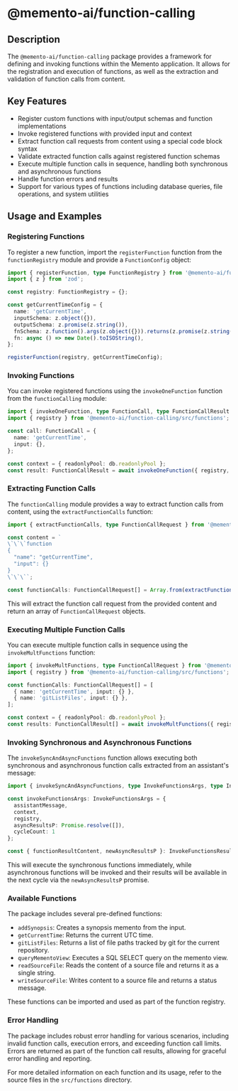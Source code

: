 # @memento-ai/function-calling
## Description
The `@memento-ai/function-calling` package provides a framework for defining and invoking functions within the Memento application. It allows for the registration and execution of functions, as well as the extraction and validation of function calls from content.

## Key Features
- Register custom functions with input/output schemas and function implementations
- Invoke registered functions with provided input and context
- Extract function call requests from content using a special code block syntax
- Validate extracted function calls against registered function schemas
- Execute multiple function calls in sequence, handling both synchronous and asynchronous functions
- Handle function errors and results
- Support for various types of functions including database queries, file operations, and system utilities

## Usage and Examples

### Registering Functions
To register a new function, import the `registerFunction` function from the `functionRegistry` module and provide a `FunctionConfig` object:

```typescript
import { registerFunction, type FunctionRegistry } from '@memento-ai/function-calling/src/functionRegistry';
import { z } from 'zod';

const registry: FunctionRegistry = {};

const getCurrentTimeConfig = {
  name: 'getCurrentTime',
  inputSchema: z.object({}),
  outputSchema: z.promise(z.string()),
  fnSchema: z.function().args(z.object({})).returns(z.promise(z.string())),
  fn: async () => new Date().toISOString(),
};

registerFunction(registry, getCurrentTimeConfig);
```

### Invoking Functions
You can invoke registered functions using the `invokeOneFunction` function from the `functionCalling` module:

```typescript
import { invokeOneFunction, type FunctionCall, type FunctionCallResult } from '@memento-ai/function-calling/src/functionCalling';
import { registry } from '@memento-ai/function-calling/src/functions';

const call: FunctionCall = {
  name: 'getCurrentTime',
  input: {},
};

const context = { readonlyPool: db.readonlyPool };
const result: FunctionCallResult = await invokeOneFunction({ registry, call, context });
```

### Extracting Function Calls
The `functionCalling` module provides a way to extract function calls from content, using the `extractFunctionCalls` function:

```typescript
import { extractFunctionCalls, type FunctionCallRequest } from '@memento-ai/function-calling/src/functionCalling';

const content = `
\`\`\`function
{
  "name": "getCurrentTime",
  "input": {}
}
\`\`\``;

const functionCalls: FunctionCallRequest[] = Array.from(extractFunctionCalls(content));
```

This will extract the function call request from the provided content and return an array of `FunctionCallRequest` objects.

### Executing Multiple Function Calls
You can execute multiple function calls in sequence using the `invokeMultFunctions` function:

```typescript
import { invokeMultFunctions, type FunctionCallRequest } from '@memento-ai/function-calling/src/functionCalling';
import { registry } from '@memento-ai/function-calling/src/functions';

const functionCalls: FunctionCallRequest[] = [
  { name: 'getCurrentTime', input: {} },
  { name: 'gitListFiles', input: {} },
];

const context = { readonlyPool: db.readonlyPool };
const results: FunctionCallResult[] = await invokeMultFunctions({ registry, calls: functionCalls, context });
```

### Invoking Synchronous and Asynchronous Functions
The `invokeSyncAndAsyncFunctions` function allows executing both synchronous and asynchronous function calls extracted from an assistant's message:

```typescript
import { invokeSyncAndAsyncFunctions, type InvokeFunctionsArgs, type InvokeFunctionsResults } from '@memento-ai/function-calling/src/invokeSyncAndAsyncFunctions';

const invokeFunctionsArgs: InvokeFunctionsArgs = {
  assistantMessage, 
  context, 
  registry, 
  asyncResultsP: Promise.resolve([]), 
  cycleCount: 1
};

const { functionResultContent, newAsyncResultsP }: InvokeFunctionsResults = await invokeSyncAndAsyncFunctions(invokeFunctionsArgs);
```

This will execute the synchronous functions immediately, while asynchronous functions will be invoked and their results will be available in the next cycle via the `newAsyncResultsP` promise.

### Available Functions
The package includes several pre-defined functions:

- `addSynopsis`: Creates a synopsis memento from the input.
- `getCurrentTime`: Returns the current UTC time.
- `gitListFiles`: Returns a list of file paths tracked by git for the current repository.
- `queryMementoView`: Executes a SQL SELECT query on the memento view.
- `readSourceFile`: Reads the content of a source file and returns it as a single string.
- `writeSourceFile`: Writes content to a source file and returns a status message.

These functions can be imported and used as part of the function registry.

### Error Handling
The package includes robust error handling for various scenarios, including invalid function calls, execution errors, and exceeding function call limits. Errors are returned as part of the function call results, allowing for graceful error handling and reporting.

For more detailed information on each function and its usage, refer to the source files in the `src/functions` directory.
